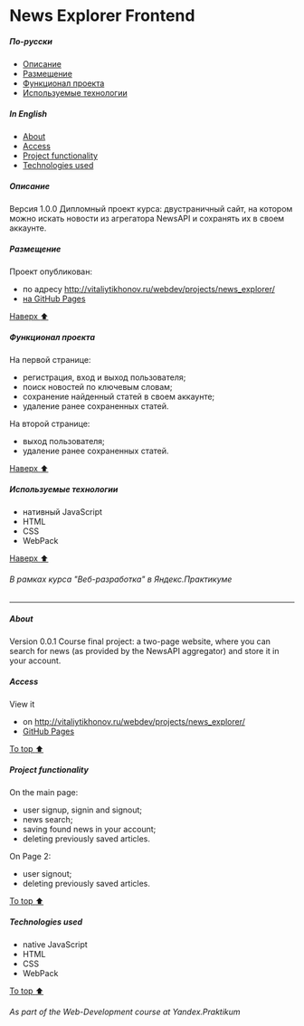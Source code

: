 # News Explorer Frontend
<!-- toc -->
##### По-русски
- [Описание](#Описание)
- [Размещение](#Размещение)
- [Функционал проекта](#Функционал-проекта)
- [Используемые технологии](#Используемые-технологии)
##### In English
- [About](#About)
- [Access](#Access)
- [Project functionality](#Project-functionality)
- [Technologies used](#Technologies-used)
<!-- tocstop -->

##### Описание
Версия 1.0.0
Дипломный проект курса: двустраничный сайт, на котором можно искать новости из агрегатора NewsAPI и сохранять их в своем аккаунте.
##### Размещение
Проект опубликован:
- по адресу http://vitaliytikhonov.ru/webdev/projects/news_explorer/
- [на GitHub Pages](https://vitalytikhonov.github.io/News_Explorer_Frontend/)

[Наверх :arrow_up:](#news-explorer-frontend)
##### Функционал проекта

На первой странице:
- регистрация, вход и выход пользователя;
- поиск новостей по ключевым словам;
- сохранение найденный статей в своем аккаунте;
- удаление ранее сохраненных статей.

На второй странице:
- выход пользователя;
- удаление ранее сохраненных статей.

[Наверх :arrow_up:](#news-explorer-frontend)
##### Используемые технологии
- нативный JavaScript
- HTML
- CSS
- WebPack

[Наверх :arrow_up:](#news-explorer-frontend)
###### В рамках курса "Веб-разработка" в Яндекс.Практикуме
***
##### About
Version 0.0.1
Course final project: a two-page website, where you can search for news (as provided by the NewsAPI aggregator) and store it in your account.
##### Access
View it
- on http://vitaliytikhonov.ru/webdev/projects/news_explorer/
- [GitHub Pages](https://vitalytikhonov.github.io/News_Explorer_Frontend/)

[To top :arrow_up:](#news-explorer-frontend)
##### Project functionality

On the main page:
- user signup, signin and signout;
- news search;
- saving found news in your account;
- deleting previously saved articles.

On Page 2:
- user signout;
- deleting previously saved articles.

[To top :arrow_up:](#news-explorer-frontend)
##### Technologies used
- native JavaScript
- HTML
- CSS
- WebPack

[To top :arrow_up:](#news-explorer-frontend)
###### As part of the Web-Development course at Yandex.Praktikum
